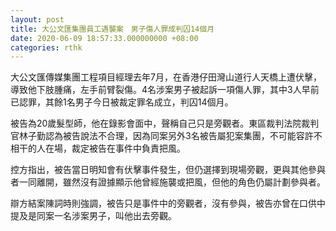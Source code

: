 ```yaml
---
layout: post
title: 大公文匯集團員工遇襲案　男子傷人罪成判囚14個月　
date: 2020-06-09 18:57:33.000000000 +08:00
categories: rthk
---
```


大公文匯傳媒集團工程項目經理去年7月，在香港仔田灣山道行人天橋上遭伏擊，導致他下肢腫痛，左手前臂裂傷。4名涉案男子被起訴一項傷人罪，其中3人早前已認罪，其餘1名男子今日被裁定罪名成立，判囚14個月。

被告為20歲髮型師，他在錄影會面中，聲稱自己只是旁觀者。東區裁判法院裁判官林子勤認為被告說法不合理，因為同案另外3名被告屬犯案集團，不可能容許不相干的人在場，裁定被告在事件中負責把風。

控方指出，被告當日明知會有伏擊事件發生，但仍選擇到現場旁觀，更與其他參與者一同離開，雖然沒有證據顯示他曾經施襲或把風，但他的角色仍屬計劃參與者。

辯方結案陳詞時則強調，被告只是事件中的旁觀者，沒有參與，被告亦曾在口供中提及是同案一名涉案男子，叫他出去旁觀。
